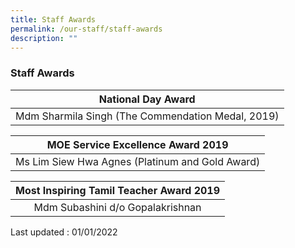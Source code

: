 ```yaml
---
title: Staff Awards
permalink: /our-staff/staff-awards
description: ""
---
```

### Staff Awards

| National Day Award |
|:---:|
| Mdm Sharmila Singh (The Commendation Medal, 2019) |


| MOE Service Excellence Award 2019 |
|:---:|
| Ms Lim Siew Hwa Agnes (Platinum and Gold Award) |



| Most Inspiring Tamil Teacher Award 2019 |
|:---:|
| Mdm Subashini d/o Gopalakrishnan |


Last updated : 01/01/2022